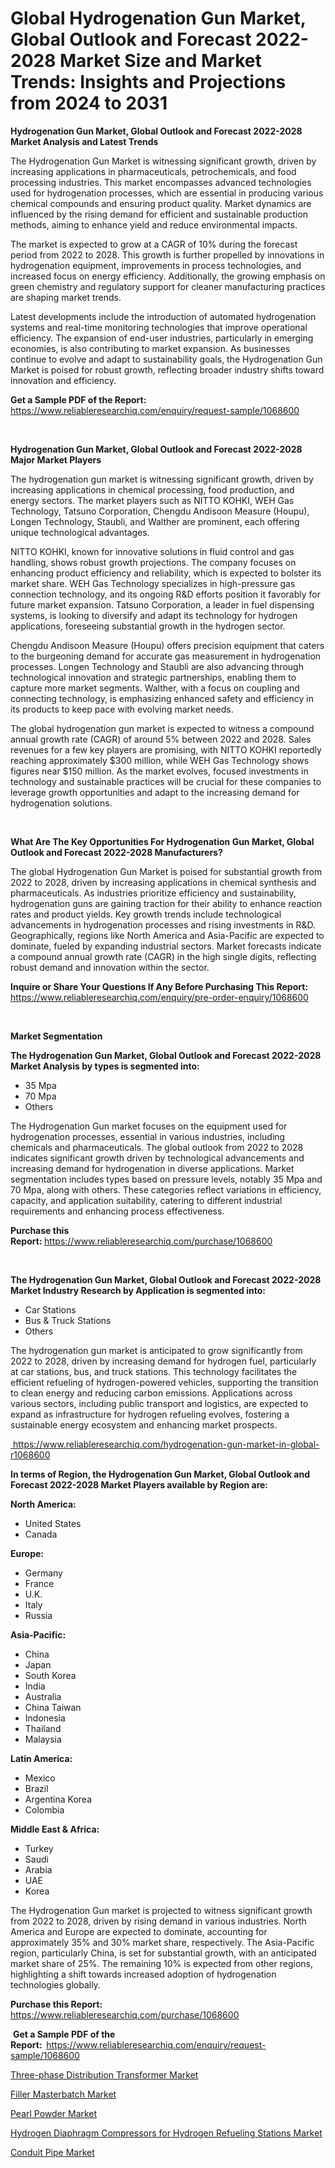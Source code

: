 <p><h1>Global Hydrogenation Gun Market, Global Outlook and Forecast 2022-2028 Market Size and Market Trends: Insights and Projections from 2024 to 2031</h1></p><p><strong>Hydrogenation Gun Market, Global Outlook and Forecast 2022-2028 Market Analysis and Latest Trends</strong></p>
<p><p>The Hydrogenation Gun Market is witnessing significant growth, driven by increasing applications in pharmaceuticals, petrochemicals, and food processing industries. This market encompasses advanced technologies used for hydrogenation processes, which are essential in producing various chemical compounds and ensuring product quality. Market dynamics are influenced by the rising demand for efficient and sustainable production methods, aiming to enhance yield and reduce environmental impacts.</p><p>The market is expected to grow at a CAGR of 10% during the forecast period from 2022 to 2028. This growth is further propelled by innovations in hydrogenation equipment, improvements in process technologies, and increased focus on energy efficiency. Additionally, the growing emphasis on green chemistry and regulatory support for cleaner manufacturing practices are shaping market trends.</p><p>Latest developments include the introduction of automated hydrogenation systems and real-time monitoring technologies that improve operational efficiency. The expansion of end-user industries, particularly in emerging economies, is also contributing to market expansion. As businesses continue to evolve and adapt to sustainability goals, the Hydrogenation Gun Market is poised for robust growth, reflecting broader industry shifts toward innovation and efficiency.</p></p>
<p><strong>Get a Sample PDF of the Report:&nbsp;</strong> <a href="https://www.reliableresearchiq.com/enquiry/request-sample/1068600?utm_campaign=1569&utm_medium=2&utm_source=Github&utm_content=ia&utm_term=29102024&utm_id=hydrogenation-gun-market-global-outlook-and-forecast-2022-2028">https://www.reliableresearchiq.com/enquiry/request-sample/1068600</a></p>
<p>&nbsp;</p>
<p><strong>Hydrogenation Gun Market, Global Outlook and Forecast 2022-2028 Major Market Players</strong></p>
<p><p>The hydrogenation gun market is witnessing significant growth, driven by increasing applications in chemical processing, food production, and energy sectors. The market players such as NITTO KOHKI, WEH Gas Technology, Tatsuno Corporation, Chengdu Andisoon Measure (Houpu), Longen Technology, Staubli, and Walther are prominent, each offering unique technological advantages.</p><p>NITTO KOHKI, known for innovative solutions in fluid control and gas handling, shows robust growth projections. The company focuses on enhancing product efficiency and reliability, which is expected to bolster its market share. WEH Gas Technology specializes in high-pressure gas connection technology, and its ongoing R&D efforts position it favorably for future market expansion. Tatsuno Corporation, a leader in fuel dispensing systems, is looking to diversify and adapt its technology for hydrogen applications, foreseeing substantial growth in the hydrogen sector.</p><p>Chengdu Andisoon Measure (Houpu) offers precision equipment that caters to the burgeoning demand for accurate gas measurement in hydrogenation processes. Longen Technology and Staubli are also advancing through technological innovation and strategic partnerships, enabling them to capture more market segments. Walther, with a focus on coupling and connecting technology, is emphasizing enhanced safety and efficiency in its products to keep pace with evolving market needs.</p><p>The global hydrogenation gun market is expected to witness a compound annual growth rate (CAGR) of around 5% between 2022 and 2028. Sales revenues for a few key players are promising, with NITTO KOHKI reportedly reaching approximately $300 million, while WEH Gas Technology shows figures near $150 million. As the market evolves, focused investments in technology and sustainable practices will be crucial for these companies to leverage growth opportunities and adapt to the increasing demand for hydrogenation solutions.</p></p>
<p>&nbsp;</p>
<p><strong>What Are The Key Opportunities For Hydrogenation Gun Market, Global Outlook and Forecast 2022-2028 Manufacturers?</strong></p>
<p><p>The global Hydrogenation Gun Market is poised for substantial growth from 2022 to 2028, driven by increasing applications in chemical synthesis and pharmaceuticals. As industries prioritize efficiency and sustainability, hydrogenation guns are gaining traction for their ability to enhance reaction rates and product yields. Key growth trends include technological advancements in hydrogenation processes and rising investments in R&D. Geographically, regions like North America and Asia-Pacific are expected to dominate, fueled by expanding industrial sectors. Market forecasts indicate a compound annual growth rate (CAGR) in the high single digits, reflecting robust demand and innovation within the sector.</p></p>
<p><strong>Inquire or Share Your Questions If Any Before Purchasing This Report:</strong> <a href="https://www.reliableresearchiq.com/enquiry/pre-order-enquiry/1068600?utm_campaign=1569&utm_medium=2&utm_source=Github&utm_content=ia&utm_term=29102024&utm_id=hydrogenation-gun-market-global-outlook-and-forecast-2022-2028">https://www.reliableresearchiq.com/enquiry/pre-order-enquiry/1068600</a></p>
<p>&nbsp;</p>
<p><strong>Market Segmentation</strong></p>
<p><strong>The Hydrogenation Gun Market, Global Outlook and Forecast 2022-2028 Market Analysis by types is segmented into:</strong></p>
<p><ul><li>35 Mpa</li><li>70 Mpa</li><li>Others</li></ul></p>
<p><p>The Hydrogenation Gun market focuses on the equipment used for hydrogenation processes, essential in various industries, including chemicals and pharmaceuticals. The global outlook from 2022 to 2028 indicates significant growth driven by technological advancements and increasing demand for hydrogenation in diverse applications. Market segmentation includes types based on pressure levels, notably 35 Mpa and 70 Mpa, along with others. These categories reflect variations in efficiency, capacity, and application suitability, catering to different industrial requirements and enhancing process effectiveness.</p></p>
<p><strong>Purchase this Report:&nbsp;</strong><a href="https://www.reliableresearchiq.com/purchase/1068600?utm_campaign=1569&utm_medium=2&utm_source=Github&utm_content=ia&utm_term=29102024&utm_id=hydrogenation-gun-market-global-outlook-and-forecast-2022-2028">https://www.reliableresearchiq.com/purchase/1068600</a></p>
<p>&nbsp;</p>
<p><strong>The Hydrogenation Gun Market, Global Outlook and Forecast 2022-2028 Market Industry Research by Application is segmented into:</strong></p>
<p><ul><li>Car Stations</li><li>Bus & Truck Stations</li><li>Others</li></ul></p>
<p><p>The hydrogenation gun market is anticipated to grow significantly from 2022 to 2028, driven by increasing demand for hydrogen fuel, particularly at car stations, bus, and truck stations. This technology facilitates the efficient refueling of hydrogen-powered vehicles, supporting the transition to clean energy and reducing carbon emissions. Applications across various sectors, including public transport and logistics, are expected to expand as infrastructure for hydrogen refueling evolves, fostering a sustainable energy ecosystem and enhancing market prospects.</p></p>
<p><a href="https://www.reliableresearchiq.com/hydrogenation-gun-market-in-global-r1068600?utm_campaign=1569&utm_medium=2&utm_source=Github&utm_content=ia&utm_term=29102024&utm_id=hydrogenation-gun-market-global-outlook-and-forecast-2022-2028">&nbsp;https://www.reliableresearchiq.com/hydrogenation-gun-market-in-global-r1068600</a></p>
<p><strong>In terms of Region, the Hydrogenation Gun Market, Global Outlook and Forecast 2022-2028 Market Players available by Region are:</strong></p>
<p>
    <p> <strong> North America: </strong>
        <ul>
            <li>United States</li>
            <li>Canada</li>
        </ul>
        </p> 
    <p> <strong> Europe: </strong>
        <ul>
            <li>Germany</li>
            <li>France</li>
            <li>U.K.</li>
            <li>Italy</li>
            <li>Russia</li>
        </ul>
        </p> 
    <p> <strong> Asia-Pacific: </strong>
        <ul>
            <li>China</li>
            <li>Japan</li>
            <li>South Korea</li>
            <li>India</li>
            <li>Australia</li>
            <li>China Taiwan</li>
            <li>Indonesia</li>
            <li>Thailand</li>
            <li>Malaysia</li>
        </ul>
        </p> 
    <p> <strong> Latin America: </strong>
        <ul>
            <li>Mexico</li>
            <li>Brazil</li>
            <li>Argentina Korea</li>
            <li>Colombia</li>
        </ul>
        </p> 
    <p> <strong> Middle East & Africa: </strong>
        <ul>
            <li>Turkey</li>
            <li>Saudi</li>
            <li>Arabia</li>
            <li>UAE</li>
            <li>Korea</li>
        </ul>
    </p>
    </p>
<p><p>The Hydrogenation Gun market is projected to witness significant growth from 2022 to 2028, driven by rising demand in various industries. North America and Europe are expected to dominate, accounting for approximately 35% and 30% market share, respectively. The Asia-Pacific region, particularly China, is set for substantial growth, with an anticipated market share of 25%. The remaining 10% is expected from other regions, highlighting a shift towards increased adoption of hydrogenation technologies globally.</p></p>
<p><strong>Purchase this Report: </strong><a href="https://www.reliableresearchiq.com/purchase/1068600?utm_campaign=1569&utm_medium=2&utm_source=Github&utm_content=ia&utm_term=29102024&utm_id=hydrogenation-gun-market-global-outlook-and-forecast-2022-2028">https://www.reliableresearchiq.com/purchase/1068600</a></p>
<p>&nbsp;<strong>Get a Sample PDF of the Report:&nbsp;&nbsp;</strong><a href="https://www.reliableresearchiq.com/enquiry/request-sample/1068600?utm_campaign=1569&utm_medium=2&utm_source=Github&utm_content=ia&utm_term=29102024&utm_id=hydrogenation-gun-market-global-outlook-and-forecast-2022-2028">https://www.reliableresearchiq.com/enquiry/request-sample/1068600</a></p>
<p><strong></strong></p>
<p><p><a href="https://issuu.com/reportprime-2/docs/three-phase-distribution-transforme_93b9e2de709877?utm_campaign=1569&utm_medium=2&utm_source=Github&utm_content=ia&utm_term=29102024&utm_id=hydrogenation-gun-market-global-outlook-and-forecast-2022-2028">Three-phase Distribution Transformer Market</a></p><p><a href="https://www.linkedin.com/pulse/filler-masterbatch-industry-insights-report-analyzing-market-pg3jf?utm_campaign=1569&utm_medium=2&utm_source=Github&utm_content=ia&utm_term=29102024&utm_id=hydrogenation-gun-market-global-outlook-and-forecast-2022-2028">Filler Masterbatch Market</a></p><p><a href="https://www.linkedin.com/pulse/pearl-powder-market-size-share-growth-analysis-type-application-ldl8f?utm_campaign=1569&utm_medium=2&utm_source=Github&utm_content=ia&utm_term=29102024&utm_id=hydrogenation-gun-market-global-outlook-and-forecast-2022-2028">Pearl Powder Market</a></p><p><a href="https://issuu.com/reportprime-2/docs/hydrogen-diaphragm-compressors-for-_4aeee38600601d?utm_campaign=1569&utm_medium=2&utm_source=Github&utm_content=ia&utm_term=29102024&utm_id=hydrogenation-gun-market-global-outlook-and-forecast-2022-2028">Hydrogen Diaphragm Compressors for Hydrogen Refueling Stations Market</a></p><p><a href="https://www.linkedin.com/pulse/pioneering-growth-analyzing-global-conduit-pipe-market-dynamics-mmktf?utm_campaign=1569&utm_medium=2&utm_source=Github&utm_content=ia&utm_term=29102024&utm_id=hydrogenation-gun-market-global-outlook-and-forecast-2022-2028">Conduit Pipe Market</a></p></p>